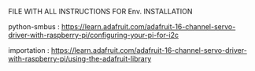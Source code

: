 FILE WITH ALL INSTRUCTIONS FOR Env. INSTALLATION

python-smbus :
https://learn.adafruit.com/adafruit-16-channel-servo-driver-with-raspberry-pi/configuring-your-pi-for-i2c


importation : 
https://learn.adafruit.com/adafruit-16-channel-servo-driver-with-raspberry-pi/using-the-adafruit-library
